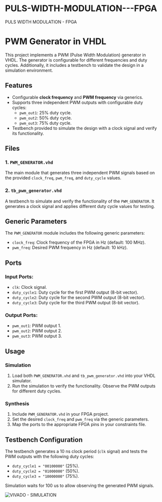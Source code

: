 # PULS-WIDTH-MODULATION---FPGA
PULS WIDTH MODULATION - FPGA



# PWM Generator in VHDL

This project implements a PWM (Pulse Width Modulation) generator in VHDL. The generator is configurable for different frequencies and duty cycles. Additionally, it includes a testbench to validate the design in a simulation environment.

## Features
- Configurable **clock frequency** and **PWM frequency** via generics.
- Supports three independent PWM outputs with configurable duty cycles:
  - `pwm_out1`: 25% duty cycle.
  - `pwm_out2`: 50% duty cycle.
  - `pwm_out3`: 75% duty cycle.
- Testbench provided to simulate the design with a clock signal and verify its functionality.

## Files
### 1. `PWM_GENERATOR.vhd`
The main module that generates three independent PWM signals based on the provided `clock_freq`, `pwm_freq`, and `duty_cycle` values.

### 2. `tb_pwm_generator.vhd`
A testbench to simulate and verify the functionality of the `PWM_GENERATOR`. It generates a clock signal and applies different duty cycle values for testing.

## Generic Parameters
The `PWM_GENERATOR` module includes the following generic parameters:
- `clock_freq`: Clock frequency of the FPGA in Hz (default: 100 MHz).
- `pwm_freq`: Desired PWM frequency in Hz (default: 10 kHz).

## Ports
### Input Ports:
- `clk`: Clock signal.
- `duty_cycle1`: Duty cycle for the first PWM output (8-bit vector).
- `duty_cycle2`: Duty cycle for the second PWM output (8-bit vector).
- `duty_cycle3`: Duty cycle for the third PWM output (8-bit vector).

### Output Ports:
- `pwm_out1`: PWM output 1.
- `pwm_out2`: PWM output 2.
- `pwm_out3`: PWM output 3.

## Usage
### Simulation
1. Load both `PWM_GENERATOR.vhd` and `tb_pwm_generator.vhd` into your VHDL simulator.
2. Run the simulation to verify the functionality. Observe the PWM outputs for different duty cycles.

### Synthesis
1. Include `PWM_GENERATOR.vhd` in your FPGA project.
2. Set the desired `clock_freq` and `pwm_freq` via the generic parameters.
3. Map the ports to the appropriate FPGA pins in your constraints file.

## Testbench Configuration
The testbench generates a 10 ns clock period (`clk` signal) and tests the PWM outputs with the following duty cycles:
- `duty_cycle1 = "00100000"` (25%).
- `duty_cycle2 = "01000000"` (50%).
- `duty_cycle3 = "10000000"` (75%).

Simulation waits for 100 us to allow observing the generated PWM signals.

![VIVADO - SIMULATION](PULS-WIDTH-MODULATION---FPGA/simulationn)


